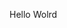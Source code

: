 Hello Wolrd








































































































































































































































































































































































































































































































































































































































































































































































































































































































































































































































































































































































































































































































































































































































































































































































































































































































































































































































































































































































































































































































































































































































































































































































































































































































































































































































































































































































































































































































































































































































































































































































































































































































































































































































































































































